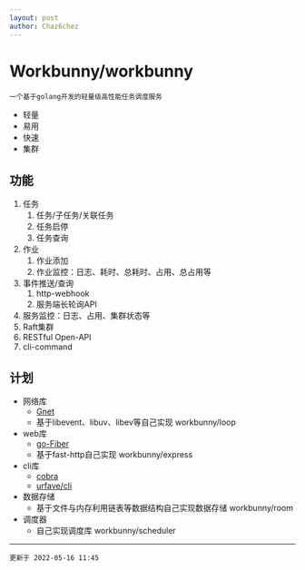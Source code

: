 ```yaml
---
layout: post
author: Chaz6chez
---
```


# Workbunny/workbunny

    一个基于golang开发的轻量级高性能任务调度服务

- 轻量
- 易用
- 快速
- 集群

## 功能

1. 任务
   1. 任务/子任务/关联任务
   2. 任务启停
   3. 任务查询
2. 作业
   1. 作业添加
   2. 作业监控：日志、耗时、总耗时、占用、总占用等
3. 事件推送/查询
   1. http-webhook
   2. 服务端长轮询API
4. 服务监控：日志、占用、集群状态等
5. Raft集群
6. RESTful Open-API
7. cli-command

## 计划

- 网络库 
  - [Gnet](https://github.com/panjf2000/gnet)
  - 基于libevent、libuv、libev等自己实现 workbunny/loop
- web库 
  - [go-Fiber](https://github.com/gofiber/fiber)
  - 基于fast-http自己实现 workbunny/express
- cli库
  - [cobra](https://github.com/spf13/cobra)
  - [urfave/cli](https://github.com/urfave/cli)
- 数据存储
  - 基于文件与内存利用链表等数据结构自己实现数据存储 workbunny/room
- 调度器
  - 自己实现调度库 workbunny/scheduler

---
    更新于 2022-05-16 11:45